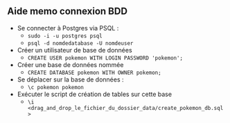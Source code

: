 ## Aide memo connexion BDD 

- Se connecter à Postgres via PSQL : 
  - `sudo -i -u postgres psql`
  - `psql -d nomdedatabase -U nomdeuser`
- Créer un utilisateur de base de données
  - `CREATE USER pokemon WITH LOGIN PASSWORD 'pokemon';`
- Créer une base de données nommée
  - `CREATE DATABASE pokemon WITH OWNER pokemon;`
- Se déplacer sur la base de données :
  - `\c pokemon pokemon`
- Exécuter le script de création de tables sur cette base 
  - `\i <drag_and_drop_le_fichier_du_dossier_data/create_pokemon_db.sql>`
